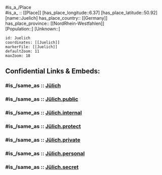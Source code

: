 ﻿---
confidential: public
isDeleted: false
location:
- 50.92
- 6.37
mapmarker: city
mapzoom:
- 7
- 12
SpocWebEntityId: 31231
tags:
- geo/City
type: City
---

#is_a_/Place  
#is_a_ :: [[Place]] 
[has_place_longitude::6.37] 
[has_place_latitude::50.92] 
[name::Juelich] 
has_place_country:: [[Germany]]  
has_place_province:: [[NordRhein-Westfahlen]]  
[Population::] 
[Unknown::] 


```leaflet
id: Juelich
coordinates: [[Juelich]] 
markerFile: [[Juelich]] 
defaultZoom: 11 
maxZoom: 18
```


## Confidential Links & Embeds: 

### #is_/same_as :: [Jülich](/_Standards/Earth/Continent/Europe/Europe~Central/Germany/Germany~West/Nordrhein-Westfalen/counties~NW/Düren/cities~Düren/Jülich.md) 

### #is_/same_as :: [Jülich.public](/_public/Earth/Continent/Europe/Europe~Central/Germany/Germany~West/Nordrhein-Westfalen/counties~NW/Düren/cities~Düren/Jülich.public.md) 

### #is_/same_as :: [Jülich.internal](/_internal/Earth/Continent/Europe/Europe~Central/Germany/Germany~West/Nordrhein-Westfalen/counties~NW/Düren/cities~Düren/Jülich.internal.md) 

### #is_/same_as :: [Jülich.protect](/_protect/Earth/Continent/Europe/Europe~Central/Germany/Germany~West/Nordrhein-Westfalen/counties~NW/Düren/cities~Düren/Jülich.protect.md) 

### #is_/same_as :: [Jülich.private](/_private/Earth/Continent/Europe/Europe~Central/Germany/Germany~West/Nordrhein-Westfalen/counties~NW/Düren/cities~Düren/Jülich.private.md) 

### #is_/same_as :: [Jülich.personal](/_personal/Earth/Continent/Europe/Europe~Central/Germany/Germany~West/Nordrhein-Westfalen/counties~NW/Düren/cities~Düren/Jülich.personal.md) 

### #is_/same_as :: [Jülich.secret](/_secret/Earth/Continent/Europe/Europe~Central/Germany/Germany~West/Nordrhein-Westfalen/counties~NW/Düren/cities~Düren/Jülich.secret.md)

